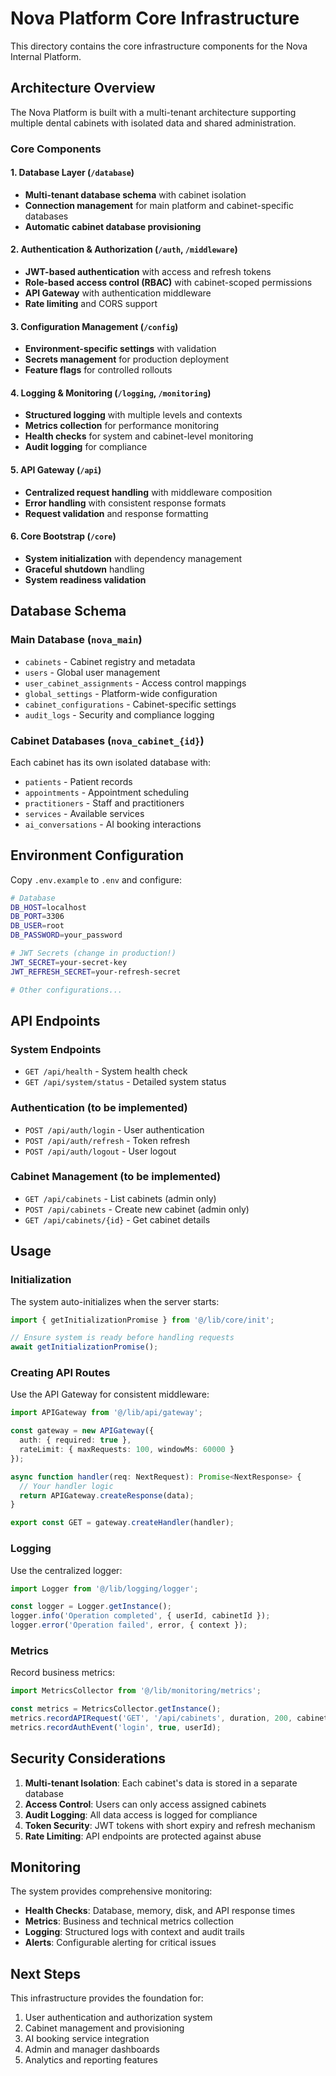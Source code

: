 # Nova Platform Core Infrastructure

This directory contains the core infrastructure components for the Nova Internal Platform.

## Architecture Overview

The Nova Platform is built with a multi-tenant architecture supporting multiple dental cabinets with isolated data and shared administration.

### Core Components

#### 1. Database Layer (`/database`)
- **Multi-tenant database schema** with cabinet isolation
- **Connection management** for main platform and cabinet-specific databases
- **Automatic cabinet database provisioning**

#### 2. Authentication & Authorization (`/auth`, `/middleware`)
- **JWT-based authentication** with access and refresh tokens
- **Role-based access control (RBAC)** with cabinet-scoped permissions
- **API Gateway** with authentication middleware
- **Rate limiting** and CORS support

#### 3. Configuration Management (`/config`)
- **Environment-specific settings** with validation
- **Secrets management** for production deployment
- **Feature flags** for controlled rollouts

#### 4. Logging & Monitoring (`/logging`, `/monitoring`)
- **Structured logging** with multiple levels and contexts
- **Metrics collection** for performance monitoring
- **Health checks** for system and cabinet-level monitoring
- **Audit logging** for compliance

#### 5. API Gateway (`/api`)
- **Centralized request handling** with middleware composition
- **Error handling** with consistent response formats
- **Request validation** and response formatting

#### 6. Core Bootstrap (`/core`)
- **System initialization** with dependency management
- **Graceful shutdown** handling
- **System readiness validation**

## Database Schema

### Main Database (`nova_main`)
- `cabinets` - Cabinet registry and metadata
- `users` - Global user management
- `user_cabinet_assignments` - Access control mappings
- `global_settings` - Platform-wide configuration
- `cabinet_configurations` - Cabinet-specific settings
- `audit_logs` - Security and compliance logging

### Cabinet Databases (`nova_cabinet_{id}`)
Each cabinet has its own isolated database with:
- `patients` - Patient records
- `appointments` - Appointment scheduling
- `practitioners` - Staff and practitioners
- `services` - Available services
- `ai_conversations` - AI booking interactions

## Environment Configuration

Copy `.env.example` to `.env` and configure:

```bash
# Database
DB_HOST=localhost
DB_PORT=3306
DB_USER=root
DB_PASSWORD=your_password

# JWT Secrets (change in production!)
JWT_SECRET=your-secret-key
JWT_REFRESH_SECRET=your-refresh-secret

# Other configurations...
```

## API Endpoints

### System Endpoints
- `GET /api/health` - System health check
- `GET /api/system/status` - Detailed system status

### Authentication (to be implemented)
- `POST /api/auth/login` - User authentication
- `POST /api/auth/refresh` - Token refresh
- `POST /api/auth/logout` - User logout

### Cabinet Management (to be implemented)
- `GET /api/cabinets` - List cabinets (admin only)
- `POST /api/cabinets` - Create new cabinet (admin only)
- `GET /api/cabinets/{id}` - Get cabinet details

## Usage

### Initialization
The system auto-initializes when the server starts:

```typescript
import { getInitializationPromise } from '@/lib/core/init';

// Ensure system is ready before handling requests
await getInitializationPromise();
```

### Creating API Routes
Use the API Gateway for consistent middleware:

```typescript
import APIGateway from '@/lib/api/gateway';

const gateway = new APIGateway({
  auth: { required: true },
  rateLimit: { maxRequests: 100, windowMs: 60000 }
});

async function handler(req: NextRequest): Promise<NextResponse> {
  // Your handler logic
  return APIGateway.createResponse(data);
}

export const GET = gateway.createHandler(handler);
```

### Logging
Use the centralized logger:

```typescript
import Logger from '@/lib/logging/logger';

const logger = Logger.getInstance();
logger.info('Operation completed', { userId, cabinetId });
logger.error('Operation failed', error, { context });
```

### Metrics
Record business metrics:

```typescript
import MetricsCollector from '@/lib/monitoring/metrics';

const metrics = MetricsCollector.getInstance();
metrics.recordAPIRequest('GET', '/api/cabinets', duration, 200, cabinetId);
metrics.recordAuthEvent('login', true, userId);
```

## Security Considerations

1. **Multi-tenant Isolation**: Each cabinet's data is stored in a separate database
2. **Access Control**: Users can only access assigned cabinets
3. **Audit Logging**: All data access is logged for compliance
4. **Token Security**: JWT tokens with short expiry and refresh mechanism
5. **Rate Limiting**: API endpoints are protected against abuse

## Monitoring

The system provides comprehensive monitoring:

- **Health Checks**: Database, memory, disk, and API response times
- **Metrics**: Business and technical metrics collection
- **Logging**: Structured logs with context and audit trails
- **Alerts**: Configurable alerting for critical issues

## Next Steps

This infrastructure provides the foundation for:
1. User authentication and authorization system
2. Cabinet management and provisioning
3. AI booking service integration
4. Admin and manager dashboards
5. Analytics and reporting features